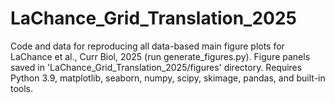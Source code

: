 # LaChance_Grid_Translation_2025
Code and data for reproducing all data-based main figure plots for LaChance et al., Curr Biol, 2025 (run generate_figures.py). Figure panels saved in 'LaChance_Grid_Translation_2025/figures' directory.
Requires Python 3.9, matplotlib, seaborn, numpy, scipy, skimage, pandas, and built-in tools.